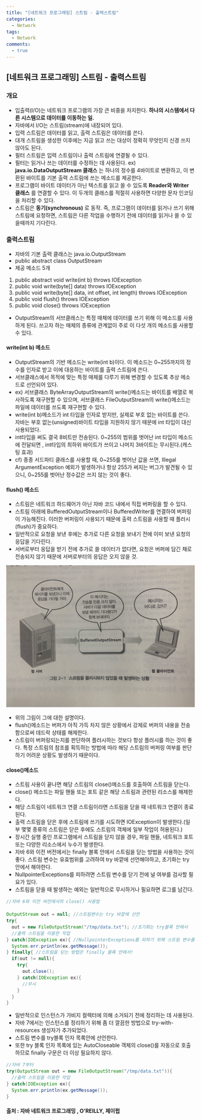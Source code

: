 ```yaml
---
title: "[네트워크 프로그래밍] 스트림 - 출력스트림"
categories:
  - Network
tags:
  - Network
comments:
  - true
---
```

## [네트워크 프로그래밍] 스트림 - 출력스트림

### 개요
* 입출력(I/O)는 네트워크 프로그램의 가장 큰 비중을 차지한다. __하나의 시스템에서 다른 시스템으로 데이터를 이동하는 일.__
* 자바에서 I/O는 스트림(stream)에 내장되어 있다.
* 입력 스트림은 데이터를 읽고, 출력 스트림은 데이터를 쓴다.
* 대개 스트림을 생성한 이후에는 지금 읽고 쓰는 대상이 정확히 무엇인지 신경 쓰지 않아도 된다.
* 필터 스트림은 입력 스트림이나 출력 스트림에 연결될 수 있다.
* 필터는 읽거나 쓰는 데이터를 수정하는 데 사용된다. ex) __java.io.DataOutputStream 클래스__ 는 하나의 정수를 4바이트로 변환하고, 이 변환된 바이트를 기본 출력 스트림에 쓰는 메소드를 제공한다.
* 프로그램이 바이트 데이터가 아닌 텍스트를 읽고 쓸 수 있도록 __Reader와 Writer 클래스__ 를 연결할 수 있다. 이 두개의 클래스를 적절히 사용하면 다양한 문자 인코딩을 처리할 수 있다.
* 스트림은 __동기(synchronous)__ 로 동작. 즉, 프로그램이 데이터를 읽거나 쓰기 위해 스트림에 요청하면, 스트림은 다른 작업을 수행하기 전에 데이터를 읽거나 쓸 수 있을때까지 기다린다.

### 출력스트림
* 자바의 기본 출력 클래스는 java.io.OutputStream
* public abstract class OutputStream
* 제공 메소드 5개
1. public abstract void write(int b) throws IOException
2. public void write(byte[] data) throws IOException
3. public void write(byte[] data, int offset, int length) throws IOException
4. public void flush() throws IOException
5. public void close() throws IOException
* OutputStream의 서브클래스는 특정 매체에 데이터를 쓰기 위해 이 메소드를 사용하게 된다. 쓰고자 하는 매체의 종류에 관계없이 주로 이 다섯 개의 메소드를 사용할 수 있다.

#### write(int b) 메소드
* OutputStream의 기반 메소드는 write(int b)이다. 이 메소드는 0~255까지의 정수를 인자로 받고 이에 대응하는 바이트를 출력 스트림에 쓴다.
* 서브클래스에서 목적에 맞는 특정 매체를 다루기 위해 변경할 수 있도록 추상 메소드로 선언되어 있다.
* ex) 서브클래스 ByteArrayOutputStream의 write()메소드는 바이트를 배열로 복사하도록 재구현할 수 있으며, 서브클래스 FileOutputStream의 write()메소드는 파일에 데이터를 쓰도록 재구현할 수 있다.
* write(int b)메소드가 int 타입을 인자로 받지만, 실제로 부호 없는 바이트를 쓴다. 자바는 부호 없는(unsigned)바이트 타입을 지원하지 않기 때문에 int 타입이 대신 사용되었다.
* int타입을 써도 결국 8비트만 전송된다. 0~255의 범위를 벗어난 int 타입이 메소드에 전달되면 , int타입의 최하위 바이트가 쓰이고 나머지 3바이트는 무시된다.(캐스팅 효과)
* cf) 종종 서드파티 클래스를 사용할 때, 0~255를 벗어난 값을 쓰면, Illegal ArgumentException 예외가 발생하거나 항상 255가 써지는 버그가 발견될 수 있으니, 0~255를 벗어난 정수값은 쓰지 않는 것이 좋다. 

#### flush() 메소드
* 스트림은 네트워크 하드웨어가 아닌 자바 코드 내에서 직접 버퍼링을 할 수 있다.
* 스트림 아래에 BufferedOutputStream이나 BufferedWriter를 연결하여 버퍼링이 가능해진다. 이러한 버퍼링이 사용되기 때문에 출력 스트림을 사용할 때 플러시(flush)가 중요하다.
* 일반적으로 요청을 보낸 후에는 추가로 다른 요청을 보내기 전에 이미 보낸 요청의 응답을 기다린다.
* 서버로부터 응답을 받기 전에 추가로 쓸 데이터가 없다면, 요청은 버퍼에 담긴 채로 전송되지 않기 때문에 서버로부터의 응답은 오지 않을 것.

![](/assets/img/Network/1910271.jpg)

* 위의 그림이 그에 대한 설명이다.
* flush()메소드는 버퍼가 아직 가득 차지 않은 상황에서 강제로 버퍼의 내용을 전송함으로써 데드락 상태를 해제한다.
* 스트림이 버퍼링되는지를 판단하여 플러시하는 것보다 항상 플러시를 하는 것이 좋다. 특정 스트림의 참조를 획득하는 방법에 따라 해당 스트림의 버퍼링 여부를 판단하기 어려운 상황도 발생하기 때문이다.

#### close()메소드
* 스트림 사용이 끝나면 해당 스트림의 close()메소드를 호출하여 스트림을 닫는다. 
* close() 메소드는 파일 핸들 또는 포트 같은 해당 스트림과 관련된 리소스를 해제한다.
* 해당 스트림이 네트워크 연결 스트림이라면 스트림을 닫을 때 네트워크 연결이 종료된다.
* 출력 스트림을 닫은 후에 스트림에 쓰기를 시도하면 IOException이 발생한다.(일부 몇몇 종류의 스트림은 닫은 후에도 스트림의 객체에 일부 작업이 허용된다.)
* 장시간 실행 중인 프로그램에서 스트림을 닫지 않을 경우, 파일 핸들, 네트워크 포트 또는 다양한 리소스에서 누수가 발생한다.
* 자바 6와 이전 버전에서는 finally 블록 안에서 스트림을 닫는 방법을 사용하는 것이 좋다. 스트림 변수는 유효범위를 고려하여 try 바깥에 선언해야하고, 초기화는 try 안에서 해야한다.
* NullpointerExceptions를 피하려면 스트림 변수를 닫기 전에 널 여부를 검사할 필요가 있다.
* 스트림을 닫을 때 발생하는 예외는 일반적으로 무시하거나 필요하면 로그를 남긴다.
  
```java
//자바 6와 이전 버전에서의 close() 사용법

OutputStream out = null; //스트림변수는 try 바깥에 선언
try{
  out = new FileOutputStream("/tmp/data.txt"); //초기화는 try블록 안에서
  //출력 스트림을 이용한 작업
} catch(IOException ex){ //NullpointerExceptions를 피하기 위해 스트림 변수를 닫기 전에 검사
  System.err.println(ex.getMessage());
} finally{ //스트림을 닫는 방법은 finally 블록 안에서!
  if(out != null){
    try{
      out.close();
    } catch(IOException ex){
      //무시
    }
  }
}
```

* 일반적으로 인스턴스가 가비지 컬렉터에 의해 소거되기 전에 정리하는 데 사용된다.
* 자바 7에서는 인스턴스를 정리하기 위해 좀 더 깔끔한 방법으로 try-with-resources 생성자가 추가되었다.
* 스트림 변수를 try블록 인자 목록안에 선언한다.
* 또한 try 블록 인자 목록에 있는 AutoCloseable 객체의 close()를 자동으로 호출하므로 finally 구문은 더 이상 필요하지 않다.

```java
//자바 7부터
try(OutputStream out = new FileOutputStream("/tmp/data.txt")){
  //출력 스트림을 이용한 작업
} catch(IOException ex){
  System.err.println(ex.getMessage());
}
```

#### 출처 : 자바 네트워크 프로그래밍 , O'REILLY, 제이펍